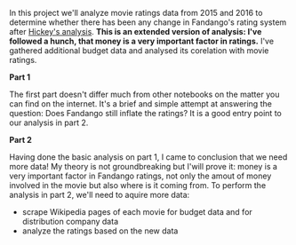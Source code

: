 In this project we'll analyze movie ratings data from 2015 and 2016 to determine whether there has been any change in Fandango's rating 
system after [Hickey's analysis](https://fivethirtyeight.com/features/fandango-movies-ratings/). **This is an extended version of analysis:
I've followed a hunch, that money is a very important factor in ratings.** I've gathered additional budget data and analysed its corelation 
with movie ratings.

**Part 1**

The first part doesn't differ much from other notebooks on the matter you can find on the internet. It's a brief and simple attempt at answering the question: Does Fandango still inflate the ratings? It is a good entry point to our analysis in part 2.

**Part 2**

Having done the basic analysis on part 1, I came to conclusion that we need more data! My theory is not groundbreaking but I'will prove it: money is a very important factor in Fandango ratings, not only the amout of money involved in the movie but also where is it coming from. To perform the analysis in part 2, we'll need to aquire more data:
* scrape Wikipedia pages of each movie for budget data and for distribution company data
* analyze the ratings based on the new data
